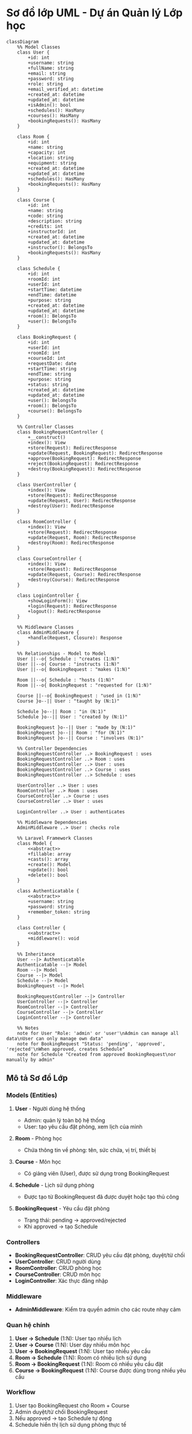 # Sơ đồ lớp UML - Dự án Quản lý Lớp học

```mermaid
classDiagram
    %% Model Classes
    class User {
        +id: int
        +username: string
        +fullName: string
        +email: string
        +password: string
        +role: string
        +email_verified_at: datetime
        +created_at: datetime
        +updated_at: datetime
        +isAdmin(): bool
        +schedules(): HasMany
        +courses(): HasMany
        +bookingRequests(): HasMany
    }

    class Room {
        +id: int
        +name: string
        +capacity: int
        +location: string
        +equipment: string
        +created_at: datetime
        +updated_at: datetime
        +schedules(): HasMany
        +bookingRequests(): HasMany
    }

    class Course {
        +id: int
        +name: string
        +code: string
        +description: string
        +credits: int
        +instructorId: int
        +created_at: datetime
        +updated_at: datetime
        +instructor(): BelongsTo
        +bookingRequests(): HasMany
    }

    class Schedule {
        +id: int
        +roomId: int
        +userId: int
        +startTime: datetime
        +endTime: datetime
        +purpose: string
        +created_at: datetime
        +updated_at: datetime
        +room(): BelongsTo
        +user(): BelongsTo
    }

    class BookingRequest {
        +id: int
        +userId: int
        +roomId: int
        +courseId: int
        +requestDate: date
        +startTime: string
        +endTime: string
        +purpose: string
        +status: string
        +created_at: datetime
        +updated_at: datetime
        +user(): BelongsTo
        +room(): BelongsTo
        +course(): BelongsTo
    }

    %% Controller Classes
    class BookingRequestController {
        +__construct()
        +index(): View
        +store(Request): RedirectResponse
        +update(Request, BookingRequest): RedirectResponse
        +approve(BookingRequest): RedirectResponse
        +reject(BookingRequest): RedirectResponse
        +destroy(BookingRequest): RedirectResponse
    }

    class UserController {
        +index(): View
        +store(Request): RedirectResponse
        +update(Request, User): RedirectResponse
        +destroy(User): RedirectResponse
    }

    class RoomController {
        +index(): View
        +store(Request): RedirectResponse
        +update(Request, Room): RedirectResponse
        +destroy(Room): RedirectResponse
    }

    class CourseController {
        +index(): View
        +store(Request): RedirectResponse
        +update(Request, Course): RedirectResponse
        +destroy(Course): RedirectResponse
    }

    class LoginController {
        +showLoginForm(): View
        +login(Request): RedirectResponse
        +logout(): RedirectResponse
    }

    %% Middleware Classes
    class AdminMiddleware {
        +handle(Request, Closure): Response
    }

    %% Relationships - Model to Model
    User ||--o{ Schedule : "creates (1:N)"
    User ||--o{ Course : "instructs (1:N)"
    User ||--o{ BookingRequest : "makes (1:N)"
    
    Room ||--o{ Schedule : "hosts (1:N)"
    Room ||--o{ BookingRequest : "requested for (1:N)"
    
    Course ||--o{ BookingRequest : "used in (1:N)"
    Course }o--|| User : "taught by (N:1)"
    
    Schedule }o--|| Room : "in (N:1)"
    Schedule }o--|| User : "created by (N:1)"
    
    BookingRequest }o--|| User : "made by (N:1)"
    BookingRequest }o--|| Room : "for (N:1)"
    BookingRequest }o--|| Course : "involves (N:1)"

    %% Controller Dependencies
    BookingRequestController ..> BookingRequest : uses
    BookingRequestController ..> Room : uses
    BookingRequestController ..> User : uses
    BookingRequestController ..> Course : uses
    BookingRequestController ..> Schedule : uses
    
    UserController ..> User : uses
    RoomController ..> Room : uses
    CourseController ..> Course : uses
    CourseController ..> User : uses
    
    LoginController ..> User : authenticates

    %% Middleware Dependencies
    AdminMiddleware ..> User : checks role

    %% Laravel Framework Classes
    class Model {
        <<abstract>>
        +fillable: array
        +casts(): array
        +create(): Model
        +update(): bool
        +delete(): bool
    }

    class Authenticatable {
        <<abstract>>
        +username: string
        +password: string
        +remember_token: string
    }

    class Controller {
        <<abstract>>
        +middleware(): void
    }

    %% Inheritance
    User --|> Authenticatable
    Authenticatable --|> Model
    Room --|> Model
    Course --|> Model
    Schedule --|> Model
    BookingRequest --|> Model

    BookingRequestController --|> Controller
    UserController --|> Controller
    RoomController --|> Controller
    CourseController --|> Controller
    LoginController --|> Controller

    %% Notes
    note for User "Role: 'admin' or 'user'\nAdmin can manage all data\nUser can only manage own data"
    note for BookingRequest "Status: 'pending', 'approved', 'rejected'\nWhen approved, creates Schedule"
    note for Schedule "Created from approved BookingRequest\nor manually by admin"
```

## Mô tả Sơ đồ Lớp

### **Models (Entities)**

1. **User** - Người dùng hệ thống
   - Admin: quản lý toàn bộ hệ thống
   - User: tạo yêu cầu đặt phòng, xem lịch của mình

2. **Room** - Phòng học
   - Chứa thông tin về phòng: tên, sức chứa, vị trí, thiết bị

3. **Course** - Môn học
   - Có giảng viên (User), được sử dụng trong BookingRequest

4. **Schedule** - Lịch sử dụng phòng
   - Được tạo từ BookingRequest đã được duyệt hoặc tạo thủ công

5. **BookingRequest** - Yêu cầu đặt phòng
   - Trạng thái: pending → approved/rejected
   - Khi approved → tạo Schedule

### **Controllers**

- **BookingRequestController**: CRUD yêu cầu đặt phòng, duyệt/từ chối
- **UserController**: CRUD người dùng
- **RoomController**: CRUD phòng học  
- **CourseController**: CRUD môn học
- **LoginController**: Xác thực đăng nhập

### **Middleware**

- **AdminMiddleware**: Kiểm tra quyền admin cho các route nhạy cảm

### **Quan hệ chính**

1. **User → Schedule** (1:N): User tạo nhiều lịch
2. **User → Course** (1:N): User dạy nhiều môn học
3. **User → BookingRequest** (1:N): User tạo nhiều yêu cầu
4. **Room → Schedule** (1:N): Room có nhiều lịch sử dụng
5. **Room → BookingRequest** (1:N): Room có nhiều yêu cầu đặt
6. **Course → BookingRequest** (1:N): Course được dùng trong nhiều yêu cầu

### **Workflow**

1. User tạo BookingRequest cho Room + Course
2. Admin duyệt/từ chối BookingRequest
3. Nếu approved → tạo Schedule tự động
4. Schedule hiển thị lịch sử dụng phòng thực tế
